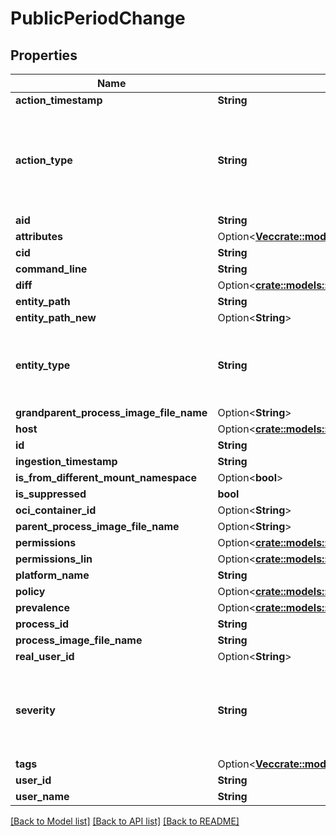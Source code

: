 # PublicPeriodChange

## Properties

Name | Type | Description | Notes
------------ | ------------- | ------------- | -------------
**action_timestamp** | **String** |  | 
**action_type** | **String** | Possible values: UNKNOWN, CREATE, WRITE, DELETE, SET, RENAME. | 
**aid** | **String** |  | 
**attributes** | Option<[**Vec<crate::models::PublicPeriodAttribute>**](public.Attribute.md)> |  | [optional]
**cid** | **String** |  | 
**command_line** | **String** |  | 
**diff** | Option<[**crate::models::PublicPeriodDiff**](public.Diff.md)> |  | [optional]
**entity_path** | **String** |  | 
**entity_path_new** | Option<**String**> |  | [optional]
**entity_type** | **String** | Possible values: UNKNOWN, FILE, DIR, REGKEY,  REGVAL. | 
**grandparent_process_image_file_name** | Option<**String**> |  | [optional]
**host** | Option<[**crate::models::PublicPeriodHost**](public.Host.md)> |  | [optional]
**id** | **String** |  | 
**ingestion_timestamp** | **String** |  | 
**is_from_different_mount_namespace** | Option<**bool**> |  | [optional]
**is_suppressed** | **bool** |  | 
**oci_container_id** | Option<**String**> |  | [optional]
**parent_process_image_file_name** | Option<**String**> |  | [optional]
**permissions** | Option<[**crate::models::PublicPeriodPermissions**](public.Permissions.md)> |  | [optional]
**permissions_lin** | Option<[**crate::models::PublicPeriodPermissionsLin**](public.PermissionsLin.md)> |  | [optional]
**platform_name** | **String** |  | 
**policy** | Option<[**crate::models::PublicPeriodPolicy**](public.Policy.md)> |  | [optional]
**prevalence** | Option<[**crate::models::PublicPeriodPrevalence**](public.Prevalence.md)> |  | [optional]
**process_id** | **String** |  | 
**process_image_file_name** | **String** |  | 
**real_user_id** | Option<**String**> |  | [optional]
**severity** | **String** | Possible values: UNKNOWN, LOW, MEDIUM, HIGH, CRITICAL | 
**tags** | Option<[**Vec<crate::models::PublicPeriodTag>**](public.Tag.md)> |  | [optional]
**user_id** | **String** |  | 
**user_name** | **String** |  | 

[[Back to Model list]](../README.md#documentation-for-models) [[Back to API list]](../README.md#documentation-for-api-endpoints) [[Back to README]](../README.md)


